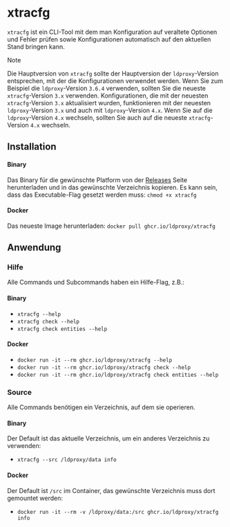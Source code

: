 # xtracfg

`xtracfg` ist ein CLI-Tool mit dem man Konfiguration auf veraltete Optionen und Fehler prüfen sowie Konfigurationen automatisch auf den aktuellen Stand bringen kann.

> [!NOTE]
> Die Hauptversion von `xtracfg` sollte der Hauptversion der `ldproxy`-Version entsprechen, mit der die Konfigurationen verwendet werden.
> Wenn Sie zum Beispiel die `ldproxy`-Version `3.6.4` verwenden, sollten Sie die neueste `xtracfg`-Version `3.x` verwenden.
> Konfigurationen, die mit der neuesten `xtracfg`-Version `3.x` aktualisiert wurden, funktionieren mit der neuesten `ldproxy`-Version `3.x` und auch mit `ldproxy`-Version `4.x`.
> Wenn Sie auf die `ldproxy`-Version `4.x` wechseln, sollten Sie auch auf die neueste `xtracfg`-Version `4.x` wechseln.

## Installation

#### Binary

Das Binary für die gewünschte Platform von der [Releases](https://github.com/interactive-instruments/xtraplatform-cli/releases) Seite herunterladen und in das gewünschte Verzeichnis kopieren. Es kann sein, dass das Executable-Flag gesetzt werden muss: `chmod +x xtracfg`

#### Docker

Das neueste Image herunterladen: `docker pull ghcr.io/ldproxy/xtracfg`

## Anwendung

### Hilfe

Alle Commands und Subcommands haben ein Hilfe-Flag, z.B.:

#### Binary

- `xtracfg --help`
- `xtracfg check --help`
- `xtracfg check entities --help`

#### Docker

- `docker run -it --rm ghcr.io/ldproxy/xtracfg --help`
- `docker run -it --rm ghcr.io/ldproxy/xtracfg check --help`
- `docker run -it --rm ghcr.io/ldproxy/xtracfg check entities --help`

### Source

Alle Commands benötigen ein Verzeichnis, auf dem sie operieren.

#### Binary

Der Default ist das aktuelle Verzeichnis, um ein anderes Verzeichnis zu verwenden:

- `xtracfg --src /ldproxy/data info`

#### Docker

Der Default ist `/src` im Container, das gewünschte Verzeichnis muss dort gemountet werden:

- `docker run -it --rm -v /ldproxy/data:/src ghcr.io/ldproxy/xtracfg info`
